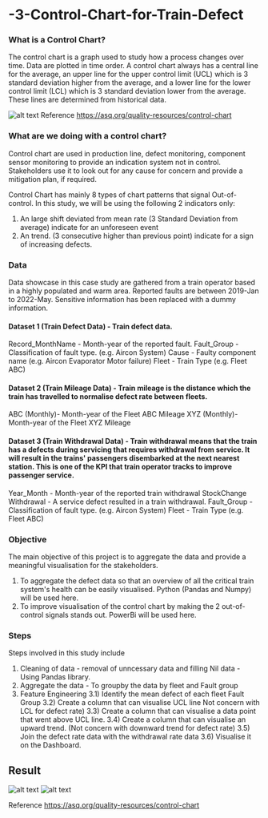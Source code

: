 # -3-Control-Chart-for-Train-Defect

### What is a Control Chart?

The control chart is a graph used to study how a process changes over time. Data are plotted in time order. A control chart always has a central line for the average, an upper line for the upper control limit (UCL) which is 3 standard deviation higher from the average, and a lower line for the lower control limit (LCL) which is 3 standard deviation lower from the average. These lines are determined from historical data.


![alt text](https://asq.org/-/media/Images/Learn-About-Quality/Seven-Basic-Quality-Tools/dcat-control-chart.gif?la=en)
Reference
https://asq.org/quality-resources/control-chart

### What are we doing with a control chart?

Control chart are used in production line, defect monitoring, component sensor monitoring to provide an indication system not in control. Stakeholders use it to look out for any cause for concern and provide a mitigation plan, if required.

Control Chart has mainly 8 types of chart patterns that signal Out-of-control. In this study, we will be using the following 2 indicators only:

1) An large shift deviated from mean rate (3 Standard Deviation from average) indicate for an unforeseen event 
2) An trend. (3 consecutive higher than previous point) indicate for a sign of increasing defects.

### Data 

Data showcase in this case study are gathered from a train operator based in a highly populated and warm area. Reported faults are between 2019-Jan to 2022-May. Sensitive information has been replaced with a dummy information.

#### Dataset 1 (Train Defect Data) - Train defect data.

Record_MonthName - Month-year of the reported fault.
Fault_Group - Classification of fault type. (e.g. Aircon System)
Cause - Faulty component name (e.g. Aircon Evaporator Motor failure)
Fleet - Train Type (e.g. Fleet ABC)

#### Dataset 2 (Train Mileage Data) - Train mileage is the distance which the train has travelled to normalise defect rate between fleets.

ABC (Monthly)- Month-year of the Fleet ABC Mileage
XYZ (Monthly)- Month-year of the Fleet XYZ Mileage

#### Dataset 3 (Train Withdrawal Data) - Train withdrawal means that the train has a defects during servicing that requires withdrawal from service. It will result in the trains' passengers disembarked at the next nearest station. This is one of the KPI that train operator tracks to improve passenger service.

Year_Month - Month-year of the reported train withdrawal
StockChange Withdrawal - A service defect resulted in a train withdrawal.
Fault_Group - Classification of fault type. (e.g. Aircon System)
Fleet - Train Type (e.g. Fleet ABC)

### Objective
The main objective of this project is to aggregate the data and provide a meaningful visualisation for the stakeholders.
1) To aggregate the defect data so that an overview of all the critical train system's health can be easily visualised. Python (Pandas and Numpy) will be used here.
2) To improve visualisation of the control chart by making the 2 out-of-control signals stands out. PowerBi will be used here.


### Steps
Steps involved in this study include

1) Cleaning of data - removal of unncessary data and filling Nil data - Using Pandas library.
2) Aggregate the data -  To groupby the data by fleet and Fault group 
3) Feature Engineering 
3.1) Identify the mean defect of each fleet Fault Group
3.2) Create a column that can visualise UCL line Not concern with LCL for defect rate)
3.3) Create a column that can visualise a data point that went above UCL line.
3.4) Create a column that can visualise an upward trend. (Not concern with downward trend for defect rate)
3.5) Join the defect rate data with the withdrawal rate data
3.6) Visualise it on the Dashboard.

## Result


![alt text](https://ibb.co/vBwH4bH)
![alt text](https://asq.org/-/media/Images/Learn-About-Quality/Seven-Basic-Quality-Tools/dcat-control-chart.gif?la=en)




















Reference
https://asq.org/quality-resources/control-chart
